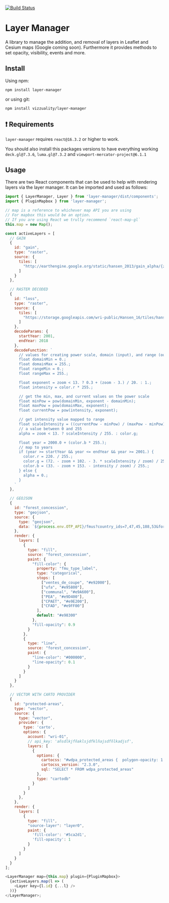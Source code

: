 [![Build Status](https://travis-ci.org/Vizzuality/layer-manager.svg?branch=develop)](https://travis-ci.org/Vizzuality/layer-manager)

# Layer Manager

A library to manage the addition, and removal of layers in Leaflet and Cesium maps (Google coming soon). Furthermore it provides methods to set opacity, visibility, events and more.

## Install

Using npm:

`npm install layer-manager`

or using git:

`npm install vizzuality/layer-manager`


## ❗ Requirements
`layer-manager` requires `react@16.3.2` or higher to work.


You should also install this packages versions to have everything working `deck.gl@7.3.6`, `luma.gl@7.3.2` and `viewport-mercator-project@6.1.1`


## Usage
There are two React components that can be used to help with rendering layers via the layer manager. It can be imported and used as follows:


```js
import { LayerManager, Layer } from 'layer-manager/dist/components';
import { PluginMapbox } from 'layer-manager';

// map is a reference to whichever map API you are using
// For mapbox this would be an option.
// If you are using React we trully recommend `react-map-gl`
this.map = new Map();

const activeLayers = [
  // GAIN
  {
    id: "gain",
    type: "raster",
    source: {
      tiles: [
        "http://earthengine.google.org/static/hansen_2013/gain_alpha/{z}/{x}/{y}.png"
      ]
    }
  },

  // RASTER DECODED
  {
    id: "loss",
    type: "raster",
    source: {
      tiles: [
        "https://storage.googleapis.com/wri-public/Hansen_16/tiles/hansen_world/v1/tc30/{z}/{x}/{y}.png"
      ]
    },
    decodeParams: {
      startYear: 2001,
      endYear: 2018
    },
    decodeFunction: `
      // values for creating power scale, domain (input), and range (output)
      float domainMin = 0.;
      float domainMax = 255.;
      float rangeMin = 0.;
      float rangeMax = 255.;

      float exponent = zoom < 13. ? 0.3 + (zoom - 3.) / 20. : 1.;
      float intensity = color.r * 255.;

      // get the min, max, and current values on the power scale
      float minPow = pow(domainMin, exponent - domainMin);
      float maxPow = pow(domainMax, exponent);
      float currentPow = pow(intensity, exponent);

      // get intensity value mapped to range
      float scaleIntensity = ((currentPow - minPow) / (maxPow - minPow) * (rangeMax - rangeMin)) + rangeMin;
      // a value between 0 and 255
      alpha = zoom < 13. ? scaleIntensity / 255. : color.g;

      float year = 2000.0 + (color.b * 255.);
      // map to years
      if (year >= startYear && year <= endYear && year >= 2001.) {
        color.r = 220. / 255.;
        color.g = (72. - zoom + 102. - 3. * scaleIntensity / zoom) / 255.;
        color.b = (33. - zoom + 153. - intensity / zoom) / 255.;
      } else {
        alpha = 0.;
      }
    `
  },

  // GEOJSON
  {
    id: "forest_concession",
    type: "geojson",
    source: {
      type: "geojson",
      data: `${process.env.OTP_API}/fmus?country_ids=7,47,45,188,53&format=geojson`
    },
    render: {
      layers: [
        {
          type: "fill",
          source: "forest_concession",
          paint: {
            "fill-color": {
              property: "fmu_type_label",
              type: "categorical",
              stops: [
                ["ventes_de_coupe", "#e92000"],
                ["ufa", "#e95800"],
                ["communal", "#e9A600"],
                ["PEA", "#e9D400"],
                ["CPAET", "#e9E200"],
                ["CFAD", "#e9FF00"]
              ],
              default: "#e98300"
            },
            "fill-opacity": 0.9
          }
        },
        {
          type: "line",
          source: "forest_concession",
          paint: {
            "line-color": "#000000",
            "line-opacity": 0.1
          }
        }
      ]
    }
  },

  // VECTOR WITH CARTO PROVIDER
  {
    id: "protected-areas",
    type: "vector",
    source: {
      type: "vector",
      provider: {
        type: 'carto',
        options: {
          account: "wri-01",
          // api_key: 'añsdlkjfñaklsjdfklñajsdfñlkadjsf',
          layers: [
            {
              options: {
                cartocss: "#wdpa_protected_areas {  polygon-opacity: 1.0; polygon-fill: #704489 }",
                cartocss_version: "2.3.0",
                sql: "SELECT * FROM wdpa_protected_areas"
              },
              type: "cartodb"
            }
          ]
        }
      },
    },
    render: {
      layers: [
        {
          type: "fill",
          "source-layer": "layer0",
          paint: {
            'fill-color': '#5ca2d1',
            'fill-opacity': 1
          }
        }
      ]
    }
  }
];

<LayerManager map={this.map} plugin={PluginMapbox}>
  {activeLayers.map(l => (
    <Layer key={l.id} {...l} />
  ))}
</LayerManager>;
```

